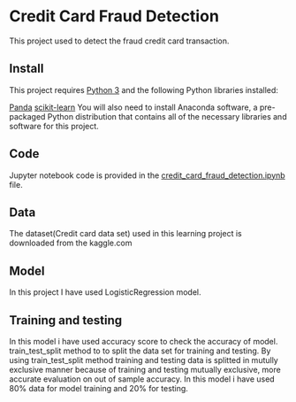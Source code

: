 # Credit Card Fraud Detection
This project used to detect the fraud credit card transaction.
## Install
This project requires [Python 3](https://www.python.org/) and the following Python libraries installed:

[Panda](https://pandas.pydata.org/)
[scikit-learn](https://scikit-learn.org/stable/)
You will also need to install Anaconda software, a pre-packaged Python distribution that contains all of the necessary libraries and software for this project.

## Code
Jupyter notebook code is provided in the [credit_card_fraud_detection.ipynb](https://github.com/ambe1994/Credit-Card-Fraud-Detection/blob/main/credit_card_fraud_detection.ipynb) file.

## Data
The dataset(Credit card data set) used in this learning project is downloaded from the kaggle.com

## Model
In this project I have used LogisticRegression model.

## Training and testing
In this model i have used accuracy score to check the accuracy of model.
train_test_split method to to split the data set for training and testing. By using train_test_split method training and testing data is splitted in mutully exclusive manner because of training and testing mutually exclusive, more accurate evaluation on out of sample accuracy.
In this model i have used 80% data for model training and 20% for testing.
